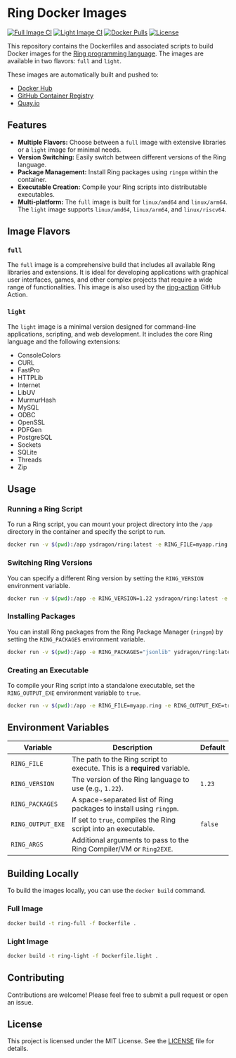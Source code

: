 # Ring Docker Images

[![Full Image CI](https://img.shields.io/github/actions/workflow/status/ysdragon/ring-docker/docker-full-image.yml?label=Full%20Image%20CI&logo=github)](https://github.com/ysdragon/ring-docker/actions/workflows/docker-full-image.yml)
[![Light Image CI](https://img.shields.io/github/actions/workflow/status/ysdragon/ring-docker/docker-light-image.yml?label=Light%20Image%20CI&logo=github)](https://github.com/ysdragon/ring-docker/actions/workflows/docker-light-image.yml)
[![Docker Pulls](https://img.shields.io/docker/pulls/ysdragon/ring?logo=docker)](https://hub.docker.com/r/ysdragon/ring)
[![License](https://img.shields.io/github/license/ysdragon/ring-docker.svg)](https://github.com/ysdragon/ring-docker/blob/main/LICENSE)

This repository contains the Dockerfiles and associated scripts to build Docker images for the [Ring programming language](https://ring-lang.github.io/). The images are available in two flavors: `full` and `light`.

These images are automatically built and pushed to:

*   [Docker Hub](https://hub.docker.com/r/ysdragon/ring)
*   [GitHub Container Registry](https://github.com/users/ysdragon/packages/container/package/ring)
*   [Quay.io](https://quay.io/repository/ydrag0n/ring)

## Features

*   **Multiple Flavors:** Choose between a `full` image with extensive libraries or a `light` image for minimal needs.
*   **Version Switching:** Easily switch between different versions of the Ring language.
*   **Package Management:** Install Ring packages using `ringpm` within the container.
*   **Executable Creation:** Compile your Ring scripts into distributable executables.
*   **Multi-platform:** The `full` image is built for `linux/amd64` and `linux/arm64`. The `light` image supports `linux/amd64`, `linux/arm64`, and `linux/riscv64`.

## Image Flavors

### `full`

The `full` image is a comprehensive build that includes all available Ring libraries and extensions. It is ideal for developing applications with graphical user interfaces, games, and other complex projects that require a wide range of functionalities. This image is also used by the [ring-action](https://github.com/ysdragon/ring-action) GitHub Action.

### `light`

The `light` image is a minimal version designed for command-line applications, scripting, and web development. It includes the core Ring language and the following extensions:

*   ConsoleColors
*   CURL
*   FastPro
*   HTTPLib
*   Internet
*   LibUV
*   MurmurHash
*   MySQL
*   ODBC
*   OpenSSL
*   PDFGen
*   PostgreSQL
*   Sockets
*   SQLite
*   Threads
*   Zip

## Usage

### Running a Ring Script

To run a Ring script, you can mount your project directory into the `/app` directory in the container and specify the script to run.

```bash
docker run -v $(pwd):/app ysdragon/ring:latest -e RING_FILE=myapp.ring
```

### Switching Ring Versions

You can specify a different Ring version by setting the `RING_VERSION` environment variable.

```bash
docker run -v $(pwd):/app -e RING_VERSION=1.22 ysdragon/ring:latest -e RING_FILE=myapp.ring
```

### Installing Packages

You can install Ring packages from the Ring Package Manager (`ringpm`) by setting the `RING_PACKAGES` environment variable.

```bash
docker run -v $(pwd):/app -e RING_PACKAGES="jsonlib" ysdragon/ring:latest -e RING_FILE=myapp.ring
```

### Creating an Executable

To compile your Ring script into a standalone executable, set the `RING_OUTPUT_EXE` environment variable to `true`.

```bash
docker run -v $(pwd):/app -e RING_FILE=myapp.ring -e RING_OUTPUT_EXE=true ysdragon/ring:latest
```

## Environment Variables

| Variable          | Description                                                                                             | Default |
| ----------------- | ------------------------------------------------------------------------------------------------------- | ------- |
| `RING_FILE`       | The path to the Ring script to execute. This is a **required** variable.                                  |         |
| `RING_VERSION`    | The version of the Ring language to use (e.g., `1.22`).                                                   | `1.23`  |
| `RING_PACKAGES`   | A space-separated list of Ring packages to install using `ringpm`.                                        |         |
| `RING_OUTPUT_EXE` | If set to `true`, compiles the Ring script into an executable.                                            | `false` |
| `RING_ARGS`       | Additional arguments to pass to the Ring Compiler/VM or `Ring2EXE`.                                       |         |

## Building Locally

To build the images locally, you can use the `docker build` command.

### Full Image

```bash
docker build -t ring-full -f Dockerfile .
```

### Light Image

```bash
docker build -t ring-light -f Dockerfile.light .
```

## Contributing

Contributions are welcome! Please feel free to submit a pull request or open an issue.

## License

This project is licensed under the MIT License. See the [LICENSE](LICENSE) file for details.